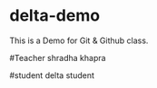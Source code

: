 # delta-demo
This is a Demo for Git &amp; Github class.

#Teacher
shradha khapra

#student
delta student
